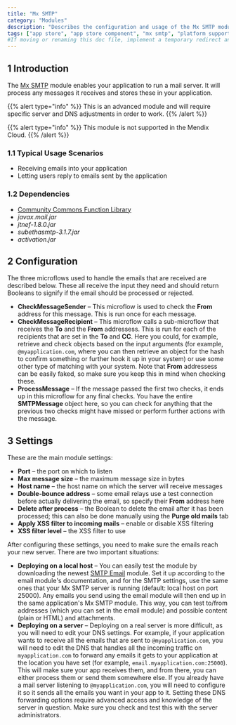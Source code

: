 ```yaml
---
title: "Mx SMTP"
category: "Modules"
description: "Describes the configuration and usage of the Mx SMTP module, which is available in the Mendix App Store."
tags: ["app store", "app store component", "mx smtp", "platform support"]
#If moving or renaming this doc file, implement a temporary redirect and let the respective team know they should update the URL in the product. See Mapping to Products for more details.
---
```


## 1 Introduction

The [Mx SMTP](https://appstore.home.mendix.com/link/app/256/) module enables your application to run a mail server. It will process any messages it receives and stores these in your application.

{{% alert type="info" %}}
This is an advanced module and will require specific server and DNS adjustments in order to work.
{{% /alert %}}

{{% alert type="info" %}}
This module is not supported in the Mendix Cloud.
{{% /alert %}}

### 1.1 Typical Usage Scenarios

* Receiving emails into your application
* Letting users reply to emails sent by the application

### 1.2  Dependencies

* [Community Commons Function Library](community-commons-function-library)
* *javax.mail.jar*
* *jtnef-1.8.0.jar*
* *subethasmtp-3.1.7.jar*
* *activation.jar*

## 2 Configuration

The three microflows used to handle the emails that are received are described below. These all receive the input they need and should return Booleans to signify if the email should be processed or rejected. 

* **CheckMessageSender** – This microflow is used to check the **From** address for this message. This is run once for each message.
* **CheckMessageRecipient** –  This microflow calls a sub-microflow that receives the **To** and the **From** addressess. This is run for each of the recipients that are set in the **To** and **CC**. Here you could, for example, retrieve and check objects based on the input arguments (for example, `@myapplication.com`, where you can then retrieve an object for the hash to confirm something or further hook it up in your system) or use some other type of matching with your system. Note that **From** addressess can be easily faked, so make sure you keep this in mind when checking these. 
* **ProcessMessage** – If the message passed the first two checks, it ends up in this microflow for any final checks. You have the entire **SMTPMessage** object here, so you can check for anything that the previous two checks might have missed or perform further actions with the message.

## 3 Settings

These are the main module settings:

* **Port** – the port on which to listen
* **Max message size** – the maximum message size in bytes
* **Host name** – the host name on which the server will receive messages
* **Double-bounce address** – some email relays use a test connection before actually delivering the email, so specify their **From** address here
* **Delete after process** – the Boolean to delete the email after it has been processed; this can also be done manually using the **Purge old mails** tab
* **Apply XSS filter to incoming mails** – enable or disable XSS filtering
* **XSS filter level** – the XSS filter to use

After configuring these settings, you need to make sure the emails reach your new server. There are two important situations:

* **Deploying on a local host** – You can easily test the module by downloading the newest [SMTP Email](https://appstore.home.mendix.com/link/app/2461/) module. Set it up according to the email module's documentation, and for the SMTP settings, use the same ones that your Mx SMTP server is running (default: local host on port 25000). Any emails you send using the email module will then end up in the same application's Mx SMTP module. This way, you can test to/from addresses (which you can set in the email module) and possible content (plain or HTML) and attachments.
* **Deploying on a server** – Deploying on a real server is more difficult, as you will need to edit your DNS settings. For example, if your application wants to receive all the emails that are sent to `@myapplication.com`, you will need to edit the DNS that handles all the incoming traffic on `myapplication.com` to forward any emails it gets to your application at the location you have set (for example, `email.myapplication.com:25000`). This will make sure your app receives them, and from there, you can either process them or send them somewhere else. If you already have a mail server listening to `@myapplication.com`, you will need to configure it so it sends all the emails you want in your app to it. Setting these DNS forwarding options require advanced access and knowledge of the server in question. Make sure you check and test this with the server administrators.

